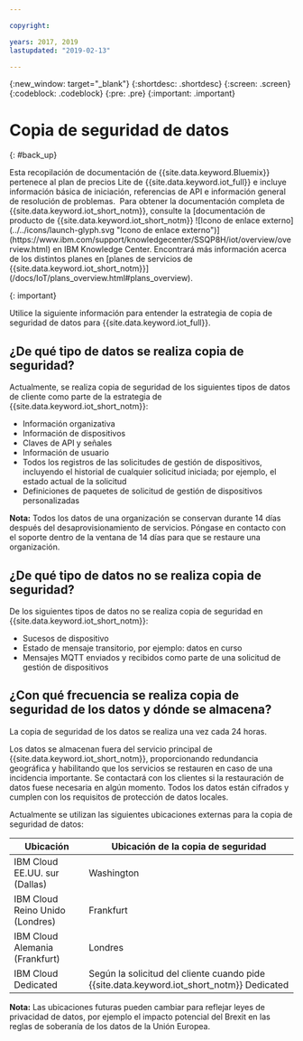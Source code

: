 ```yaml
---

copyright:

years: 2017, 2019
lastupdated: "2019-02-13"

---
```


{:new_window: target="\_blank"}
{:shortdesc: .shortdesc}
{:screen: .screen}
{:codeblock: .codeblock}
{:pre: .pre}
{:important: .important}



# Copia de seguridad de datos
{: #back_up}

<p>Esta recopilación de documentación de {{site.data.keyword.Bluemix}} pertenece al plan de precios Lite de {{site.data.keyword.iot_full}} e incluye información básica de iniciación, referencias de API e información general de resolución de problemas. 
Para obtener la documentación completa de {{site.data.keyword.iot_short_notm}}, consulte la [documentación de producto de {{site.data.keyword.iot_short_notm}} ![Icono de enlace externo](../../icons/launch-glyph.svg "Icono de enlace externo")](https://www.ibm.com/support/knowledgecenter/SSQP8H/iot/overview/overview.html) en IBM Knowledge Center. Encontrará más información acerca de los distintos planes en [planes de servicios de {{site.data.keyword.iot_short_notm}}](/docs/IoT/plans_overview.html#plans_overview). 
</p>
{: important}

Utilice la siguiente información para entender la estrategia de copia de seguridad de datos para {{site.data.keyword.iot_full}}.

## ¿De qué tipo de datos se realiza copia de seguridad?

Actualmente, se realiza copia de seguridad de los siguientes tipos de datos de cliente como parte de la estrategia de {{site.data.keyword.iot_short_notm}}:

- Información organizativa
- Información de dispositivos
- Claves de API y señales
- Información de usuario
- Todos los registros de las solicitudes de gestión de dispositivos, incluyendo el historial de cualquier solicitud iniciada; por ejemplo, el estado actual de la solicitud
- Definiciones de paquetes de solicitud de gestión de dispositivos personalizadas

**Nota:** Todos los datos de una organización se conservan durante 14 días después del desaprovisionamiento de servicios. Póngase en contacto con el soporte dentro de la ventana de 14 días para que se restaure una organización.

## ¿De qué tipo de datos no se realiza copia de seguridad?

De los siguientes tipos de datos no se realiza copia de seguridad en {{site.data.keyword.iot_short_notm}}:

- Sucesos de dispositivo
- Estado de mensaje transitorio, por ejemplo: datos en curso
- Mensajes MQTT enviados y recibidos como parte de una solicitud de gestión de dispositivos
<!-- - Analytics rules and alert configuration -->

## ¿Con qué frecuencia se realiza copia de seguridad de los datos y dónde se almacena?

La copia de seguridad de los datos se realiza una vez cada 24 horas.

Los datos se almacenan fuera del servicio principal de {{site.data.keyword.iot_short_notm}}, proporcionando redundancia geográfica y habilitando que los servicios se restauren en caso de una incidencia importante. Se contactará con los clientes si la restauración de datos fuese necesaria en algún momento. Todos los datos están cifrados y cumplen con los requisitos de protección de datos locales.

Actualmente se utilizan las siguientes ubicaciones externas para la copia de seguridad de datos:

Ubicación                   | Ubicación de la copia de seguridad                      
------------- | -------------
IBM Cloud EE.UU. sur (Dallas)| Washington
IBM Cloud Reino Unido (Londres) | Frankfurt
IBM Cloud Alemania (Frankfurt) | Londres
IBM Cloud Dedicated | Según la solicitud del cliente cuando pide {{site.data.keyword.iot_short_notm}} Dedicated

**Nota:** Las ubicaciones futuras pueden cambiar para reflejar leyes de privacidad de datos, por ejemplo el impacto potencial del Brexit en las reglas de soberanía de los datos de la Unión Europea.
